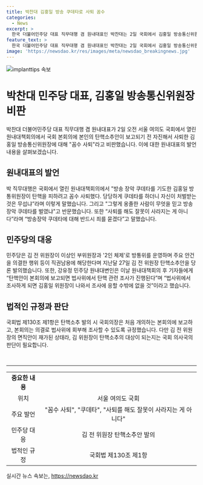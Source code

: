 ```yaml
---
title: 박찬대 김홍일 방송 쿠데타로 사퇴 꼼수
categories:
  - News
excerpt: >
  한국 더불어민주당 대표 직무대행 겸 원내대표인 박찬대는 2일 국회에서 김홍일 방송통신위원장의 탄핵 소추안과 사퇴에 대해 비판했다. 그는 김홍일을 꼼수 사퇴로 비판하며 방송장악 쿠데타를 벌인 것에 대해 책임을 묻고 나섰다. 또한, 민주당은 김 전 위원장에 대한 탄핵 소추안을 발의하고 김홍일이 조사에 응할 것으로 예상했다. 현재 국회 의사국의 결정을 거쳐 김 위원장이 탄핵 소추의 대상이 될지에 대한 판단이 필요하다.
feature_text: >
  한국 더불어민주당 대표 직무대행 겸 원내대표인 박찬대는 2일 국회에서 김홍일 방송통신위원장의 탄핵 소추안과 사퇴에 대해 비판했다. 그는 김홍일을 꼼수 사퇴로 비판하며 방송장악 쿠데타를 벌인 것에 대해 책임을 묻고 나섰다. 또한, 민주당은 김 전 위원장에 대한 탄핵 소추안을 발의하고 김홍일이 조사에 응할 것으로 예상했다. 현재 국회 의사국의 결정을 거쳐 김 위원장이 탄핵 소추의 대상이 될지에 대한 판단이 필요하다.
image: 'https://newsdao.kr/res/images/meta/newsdao_breakingnews.jpg'
---
```


<p><img src="https://newsdao.kr/res/images/meta/newsdao_breakingnews.jpg" alt="implanttips 속보" /></p>

<h1 data-ke-size="size24">박찬대 민주당 대표, 김홍일 방송통신위원장 비판</h1>

<p data-ke-size="size16">박찬대 더불어민주당 대표 직무대행 겸 원내대표가 2일 오전 서울 여의도 국회에서 열린 원내대책회의에서 국회 본회의에 본인의 탄핵소추안이 보고되기 전 자진해서 사퇴한 김홍일 방송통신위원장에 대해 "꼼수 사퇴"라고 비판했습니다. 이에 대한 원내대표의 발언 내용을 살펴보겠습니다.</p>

<h2 data-ke-size="size21">원내대표의 발언</h2>

<p data-ke-size="size16">박 직무대행은 국회에서 열린 원내대책회의에서 "방송 장악 쿠데타를 기도한 김홍일 방통위원장이 탄핵을 피하려고 꼼수 사퇴했다. 당당하게 쿠데타를 하더니 자신이 처벌받는 것은 무섭냐”라며 이렇게 말했습니다. 그리고 "그렇게 옹졸한 사람이 무엇을 믿고 방송장악 쿠데타를 벌였냐"고 반문했습니다. 또한 “사퇴를 해도 잘못이 사라지는 게 아니다”라며 “방송장악 쿠데타에 대해 반드시 죄를 묻겠다”고 말했습니다.</p>

<h2 data-ke-size="size21">민주당의 대응</h2>

<p data-ke-size="size16">민주당은 김 전 위원장이 이상인 부위원장과 '2인 체제'로 방통위를 운영하며 주요 안건을 의결한 행위 등이 직권남용에 해당한다며 지난달 27일 김 전 위원장 탄핵소추안을 당론 발의했습니다. 또한, 강유정 민주당 원내대변인은 이날 원내대책회의 후 기자들에게 “탄핵안이 본회의에 보고되면 법사위에서 탄핵 관련 조사가 진행된다”며 “법사위에서 조사하게 되면 김홍일 위원장이 나와서 조사에 응할 수밖에 없을 것”이라고 했습니다.</p>

<h2 data-ke-size="size21">법적인 규정과 판단</h2>

<p data-ke-size="size16">국회법 제130조 제1항은 탄핵소추 발의 시 국회의장은 처음 개의하는 본회의에 보고하고, 본회의는 의결로 법사위에 회부해 조사할 수 있도록 규정했습니다. 다만 김 전 위원장의 면직안이 재가된 상태라, 김 위원장이 탄핵소추의 대상이 되는지는 국회 의사국의 판단이 필요합니다.</p>

<p data-ke-size="size16">&nbsp;</p>

<hr>

<table>
   <tbody>
      <tr>
         <td style="text-align: center; height: 17px;"><b>중요한 내용</b></td>
      </tr>
      <tr>
         <td style="text-align: center; height: 17px;">위치</td>
         <td style="text-align: center; height: 17px;">서울 여의도 국회</td>
      </tr>
      <tr>
         <td style="text-align: center; height: 17px;">주요 발언</td>
         <td style="text-align: center; height: 17px;">"꼼수 사퇴", "쿠데타", "사퇴를 해도 잘못이 사라지는 게 아니다"</td>
      </tr>
      <tr>
         <td style="text-align: center; height: 17px;">민주당 대응</td>
         <td style="text-align: center; height: 17px;">김 전 위원장 탄핵소추안 발의</td>
      </tr>
      <tr>
         <td style="text-align: center; height: 17px;">법적인 규정</td>
         <td style="text-align: center; height: 17px;">국회법 제130조 제1항</td>
      </tr>
   </tbody>
</table>
실시간 뉴스 속보는, <a href="https://newsdao.kr" rel="dofollow">https://newsdao.kr</a>



